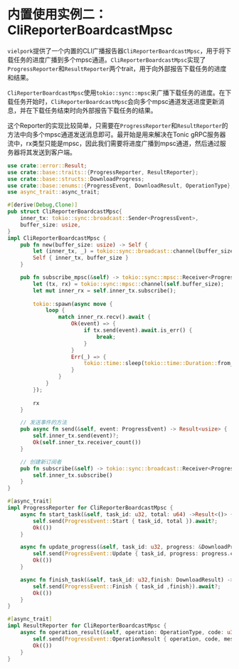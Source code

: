 # 内置使用实例二：CliReporterBoardcastMpsc

`vielpork`提供了一个内置的CLI广播报告器`CliReporterBoardcastMpsc`，用于将下载任务的进度广播到多个mpsc通道。`CliReporterBoardcastMpsc`实现了`ProgressReporter`和`ResultReporter`两个trait，用于向外部报告下载任务的进度和结果。

`CliReporterBoardcastMpsc`使用`tokio::sync::mpsc`来广播下载任务的进度。在下载任务开始时，`CliReporterBoardcastMpsc`会向多个mpsc通道发送进度更新消息，并在下载任务结束时向外部报告下载任务的结果。

这个Reporter的实现比较简单，只需要在`ProgressReporter`和`ResultReporter`的方法中向多个mpsc通道发送消息即可。最开始是用来解决在Tonic gRPC服务器流中，rx类型只能是mpsc，因此我们需要将进度广播到mpsc通道，然后通过服务器将其发送到客户端。

```rust
use crate::error::Result;
use crate::base::traits::{ProgressReporter, ResultReporter};
use crate::base::structs::DownloadProgress;
use crate::base::enums::{ProgressEvent, DownloadResult, OperationType};
use async_trait::async_trait;

#[derive(Debug,Clone)]
pub struct CliReporterBoardcastMpsc{
    inner_tx: tokio::sync::broadcast::Sender<ProgressEvent>,
    buffer_size: usize,
}
impl CliReporterBoardcastMpsc {
    pub fn new(buffer_size: usize) -> Self {
        let (inner_tx, _) = tokio::sync::broadcast::channel(buffer_size);
        Self { inner_tx, buffer_size }
    }

    pub fn subscribe_mpsc(&self) -> tokio::sync::mpsc::Receiver<ProgressEvent> {
        let (tx, rx) = tokio::sync::mpsc::channel(self.buffer_size);
        let mut inner_rx = self.inner_tx.subscribe();
        
        tokio::spawn(async move {
            loop {
                match inner_rx.recv().await {
                    Ok(event) => {
                        if tx.send(event).await.is_err() {
                            break;
                        }
                    }
                    Err(_) => {
                        tokio::time::sleep(tokio::time::Duration::from_millis(100)).await;
                    }
                }
            }
        });
        
        rx
    }

    // 发送事件的方法
    pub async fn send(&self, event: ProgressEvent) -> Result<usize> {
        self.inner_tx.send(event)?;
        Ok(self.inner_tx.receiver_count())
    }

    // 创建新订阅者
    pub fn subscribe(&self) -> tokio::sync::broadcast::Receiver<ProgressEvent> {
        self.inner_tx.subscribe()
    }
}

#[async_trait]
impl ProgressReporter for CliReporterBoardcastMpsc {
    async fn start_task(&self, task_id: u32, total: u64) ->Result<()> {
        self.send(ProgressEvent::Start { task_id, total }).await?;
        Ok(())
    }

    async fn update_progress(&self, task_id: u32, progress: &DownloadProgress)->Result<()> {
        self.send(ProgressEvent::Update { task_id, progress: progress.clone() }).await?;
        Ok(())
    }

    async fn finish_task(&self, task_id: u32,finish: DownloadResult) ->Result<()>{
        self.send(ProgressEvent::Finish { task_id ,finish}).await?;
        Ok(())
    }
}

#[async_trait]
impl ResultReporter for CliReporterBoardcastMpsc {
    async fn operation_result(&self, operation: OperationType, code: u32, message: String) ->Result<()> {
        self.send(ProgressEvent::OperationResult { operation, code, message }).await?;
        Ok(())
    }
}
```
